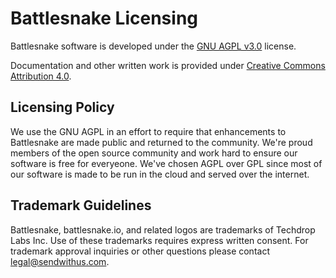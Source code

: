 # Battlesnake Licensing

Battlesnake software is developed under the [GNU AGPL v3.0](http://www.gnu.org/licenses/agpl-3.0.html) license.

Documentation and other written work is provided under [Creative Commons Attribution 4.0](https://creativecommons.org/licenses/by/4.0/).

## Licensing Policy

We use the GNU AGPL in an effort to require that enhancements to Battlesnake are made public and returned to the community. We're proud members of the open source community and work hard to ensure our software is free for everyeone. We've chosen AGPL over GPL since most of our software is made to be run in the cloud and served over the internet.

## Trademark Guidelines

Battlesnake, battlesnake.io, and related logos are trademarks of Techdrop Labs Inc. Use of these trademarks requires express written consent. For trademark approval inquiries or other questions please contact [legal@sendwithus.com](mailto:legal@sendwithus.com).
